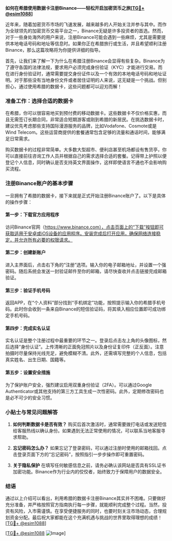 **如何在希腊使用数据卡注册Binance——轻松开启加密货币之旅[[TG💪+ @esim1088](https://t.me/s/esim1088)]**

近年来，随着加密货币市场的飞速发展，越来越多的人开始关注并参与其中。而作为全球领先的加密货币交易平台之一，Binance无疑是许多投资者的首选。然而，对于一些身处海外的用户来说，注册Binance可能会遇到一些麻烦，尤其是需要提供本地电话号码和地址等信息时。如果你正在希腊旅行或生活，并且希望顺利注册Binance，那么这篇攻略将为你提供详细的指导。

首先，让我们来了解一下为什么在希腊注册Binance会显得有些复杂。Binance为了遵守各国的法律法规，要求用户必须完成身份验证（KYC）才能进行交易。而在进行身份验证时，通常需要提交身份证件以及一个有效的本地电话号码和地址证明。对于那些没有当地身份文件或者居住证明的人来说，这无疑是一个挑战。但别担心，通过使用希腊的数据卡，这些问题都可以迎刃而解！

### 准备工作：选择合适的数据卡

在希腊，你可以很容易地买到预付费的移动数据卡。这些数据卡不仅价格实惠，而且无需签订长期合同，非常适合短期游客或刚到希腊的新居民。在挑选数据卡时，建议优先考虑那些支持国际漫游服务的品牌，比如Vodafone、Cosmote或是Wind Telecom。这些运营商提供的套餐通常包含足够的流量和通话时间，能够满足日常需求。

购买数据卡的过程非常简单。大多数大型超市、便利店甚至机场都设有售货亭，你可以直接前往咨询工作人员并根据自己的需求选择合适的套餐。记得带上护照以便登记个人信息，同时确认是否支持英文界面操作，这样即使语言不通也不会影响购买流程。

### 注册Binance账户的基本步骤

一旦拥有了希腊的数据卡，接下来就是正式开始注册Binance账户了。以下是具体的操作步骤：

#### 第一步：下载官方应用程序
访问Binance官网（https://www.binance.com），点击页面上的“下载”按钮即可获取适用于安卓或iOS设备的应用程序。安装完成后打开应用，确保网络连接稳定，并允许所有必要的权限请求。

#### 第二步：创建新账户
进入主界面后，点击右下角的“注册”选项。输入你的电子邮箱地址，并设置一个强密码。随后系统会发送一封验证邮件至你的邮箱，请尽快查收并点击链接完成邮箱验证。

#### 第三步：验证手机号码
返回APP，在“个人资料”部分找到“手机绑定”功能，按照提示输入你的希腊手机号码。此时你会收到一条来自Binance的短信验证码，将其填入相应位置即可成功绑定手机号码。

#### 第四步：完成实名认证
实名认证是整个注册过程中最重要的环节之一。登录后点击左上角的头像图标，然后选择“身份认证”。上传清晰的正面免冠照片以及身份证复印件（正反面）。注意拍摄时尽量保持光线充足，避免模糊不清。此外，还需填写完整的个人信息，包括真实姓名、出生日期、国籍等。

#### 第五步：设置安全措施
为了保护账户安全，强烈建议启用双重身份验证（2FA）。可以通过Google Authenticator或其他支持的第三方工具生成一次性密码。此外，定期修改密码也是必不可少的安全习惯。

### 小贴士与常见问题解答

1. **如何判断数据卡是否有效？**
   购买后首次激活时，通常需要拨打电话或发送短信给客服热线以确认身份。如果遇到无法正常使用的情况，可以联系当地客服寻求帮助。

2. **忘记密码怎么办？**
   如果忘记了登录密码，可以通过注册时使用的邮箱找回。点击登录页面下方的“忘记密码”，按照指引一步步操作即可重置密码。

3. **关于隐私保护**
   在填写任何敏感信息之前，请务必确认该网站是否具有SSL证书加密功能。Binance作为行业内的佼佼者，始终致力于保障用户的数据安全。

### 结语

通过以上介绍可以看出，利用希腊的数据卡注册Binance其实并不困难。只要做好充分准备，并严格按照官方指南执行每一步骤，就能顺利完成整个过程。当然，投资有风险，入市需谨慎。在享受便捷服务的同时，也要时刻关注市场动态，合理规划资金分配。最后祝大家都能在这个充满机遇与挑战的世界里取得理想的成绩！[[TG💪+ @esim1088](https://t.me/s/esim1088)]

[[TG💪+ @esim1088](https://t.me/s/esim1088) ![Image](https://i.postimg.cc/4NQfJmqS/Snipaste-2025-05-13-00-14-12.png)]